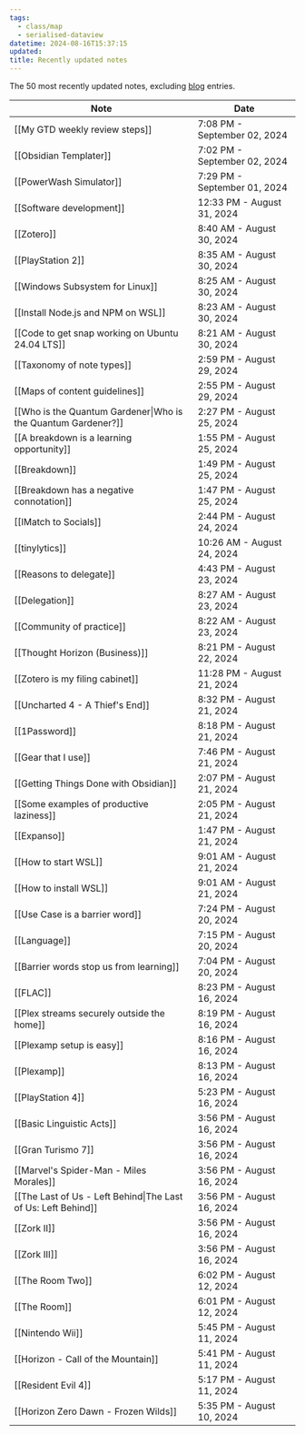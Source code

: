 ```yaml
---
tags:
  - class/map
  - serialised-dataview
datetime: 2024-08-16T15:37:15
updated: 
title: Recently updated notes
---
```

The 50 most recently updated notes, excluding [blog](/blog) entries.

<!-- QueryToSerialize: table without id link(file.name, default(title,file.name)) as "Note", default(date(updated),date(datetime)) as Date from "Quartz/notes" sort default(date(updated),date(datetime)) desc limit 50 -->
<!-- SerializedQuery: table without id link(file.name, default(title,file.name)) as "Note", default(date(updated),date(datetime)) as Date from "Quartz/notes" sort default(date(updated),date(datetime)) desc limit 50 -->

| Note                                                                                                           | Date                         |
| -------------------------------------------------------------------------------------------------------------- | ---------------------------- |
| [[My GTD weekly review steps]]                                     | 7:08 PM - September 02, 2024 |
| [[Obsidian Templater]]                                                     | 7:02 PM - September 02, 2024 |
| [[PowerWash Simulator]]                                                   | 7:29 PM - September 01, 2024 |
| [[Software development]]                                                 | 12:33 PM - August 31, 2024   |
| [[Zotero]]                                                                             | 8:40 AM - August 30, 2024    |
| [[PlayStation 2]]                                                               | 8:35 AM - August 30, 2024    |
| [[Windows Subsystem for Linux]]                                   | 8:25 AM - August 30, 2024    |
| [[Install Node.js and NPM on WSL]]                             | 8:23 AM - August 30, 2024    |
| [[Code to get snap working on Ubuntu 24.04 LTS]] | 8:21 AM - August 30, 2024    |
| [[Taxonomy of note types]]                                             | 2:59 PM - August 29, 2024    |
| [[Maps of content guidelines]]                                     | 2:55 PM - August 29, 2024    |
| [[Who is the Quantum Gardener\|Who is the Quantum Gardener?]]                                  | 2:27 PM - August 25, 2024    |
| [[A breakdown is a learning opportunity]]               | 1:55 PM - August 25, 2024    |
| [[Breakdown]]                                                                       | 1:49 PM - August 25, 2024    |
| [[Breakdown has a negative connotation]]                 | 1:47 PM - August 25, 2024    |
| [[IMatch to Socials]]                                                       | 2:44 PM - August 24, 2024    |
| [[tinylytics]]                                                                     | 10:26 AM - August 24, 2024   |
| [[Reasons to delegate]]                                                   | 4:43 PM - August 23, 2024    |
| [[Delegation]]                                                                     | 8:27 AM - August 23, 2024    |
| [[Community of practice]]                                               | 8:22 AM - August 23, 2024    |
| [[Thought Horizon (Business)]]                                     | 8:21 PM - August 22, 2024    |
| [[Zotero is my filing cabinet]]                                   | 11:28 PM - August 21, 2024   |
| [[Uncharted 4 - A Thief's End]]                                   | 8:32 PM - August 21, 2024    |
| [[1Password]]                                                                       | 8:18 PM - August 21, 2024    |
| [[Gear that I use]]                                                           | 7:46 PM - August 21, 2024    |
| [[Getting Things Done with Obsidian]]                       | 2:07 PM - August 21, 2024    |
| [[Some examples of productive laziness]]                 | 2:05 PM - August 21, 2024    |
| [[Expanso]]                                                                           | 1:47 PM - August 21, 2024    |
| [[How to start WSL]]                                                         | 9:01 AM - August 21, 2024    |
| [[How to install WSL]]                                                     | 9:01 AM - August 21, 2024    |
| [[Use Case is a barrier word]]                                     | 7:24 PM - August 20, 2024    |
| [[Language]]                                                                         | 7:15 PM - August 20, 2024    |
| [[Barrier words stop us from learning]]                   | 7:04 PM - August 20, 2024    |
| [[FLAC]]                                                                                 | 8:23 PM - August 16, 2024    |
| [[Plex streams securely outside the home]]             | 8:19 PM - August 16, 2024    |
| [[Plexamp setup is easy]]                                               | 8:16 PM - August 16, 2024    |
| [[Plexamp]]                                                                           | 8:13 PM - August 16, 2024    |
| [[PlayStation 4]]                                                               | 5:23 PM - August 16, 2024    |
| [[Basic Linguistic Acts]]                                               | 3:56 PM - August 16, 2024    |
| [[Gran Turismo 7]]                                                             | 3:56 PM - August 16, 2024    |
| [[Marvel's Spider-Man - Miles Morales]]                   | 3:56 PM - August 16, 2024    |
| [[The Last of Us - Left Behind\|The Last of Us: Left Behind]]                                  | 3:56 PM - August 16, 2024    |
| [[Zork II]]                                                                           | 3:56 PM - August 16, 2024    |
| [[Zork III]]                                                                         | 3:56 PM - August 16, 2024    |
| [[The Room Two]]                                                                 | 6:02 PM - August 12, 2024    |
| [[The Room]]                                                                         | 6:01 PM - August 12, 2024    |
| [[Nintendo Wii]]                                                                 | 5:45 PM - August 11, 2024    |
| [[Horizon - Call of the Mountain]]                             | 5:41 PM - August 11, 2024    |
| [[Resident Evil 4]]                                                           | 5:17 PM - August 11, 2024    |
| [[Horizon Zero Dawn - Frozen Wilds]]                         | 5:35 PM - August 10, 2024    |
<!-- SerializedQuery END -->
